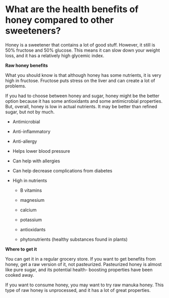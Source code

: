 # What are the health benefits of honey compared to other sweeteners?

Honey is a sweetener that contains a lot of good stuff. However, it still is 50% fructose and 50% glucose. This means it can slow down your weight loss, and it has a relatively high glycemic index.

**Raw honey benefits**

What you should know is that although honey has some nutrients, it is very high in fructose. Fructose puts stress on the liver and can create a lot of problems.

If you had to choose between honey and sugar, honey might be the better option because it has some antioxidants and some antimicrobial properties. But, overall, honey is low in actual nutrients. It may be better than refined sugar, but not by much.

- Antimicrobial

- Anti-inflammatory

- Anti-allergy

- Helps lower blood pressure

- Can help with allergies

- Can help decrease complications from diabetes

- High in nutrients

    - B vitamins

    - magnesium

    - calcium

    - potassium

    - antioxidants

    - phytonutrients (healthy substances found in plants)

**Where to get it**

You can get it in a regular grocery store. If you want to get benefits from honey, get a raw version of it, not pasteurized. Pasteurized honey is almost like pure sugar, and its potential health- boosting properties have been cooked away.

If you want to consume honey, you may want to try raw manuka honey. This type of raw honey is unprocessed, and it has a lot of great properties.